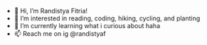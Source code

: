 - 👋 Hi, I’m Randistya Fitria!
- 👀 I’m interested in reading, coding, hiking, cycling, and planting
- 🌱 I’m currently learning what i curious about haha
- 📫 Reach me on ig @randistyaf

<!---
randistyafitria/randistyafitria is a ✨ special ✨ repository because its `README.md` (this file) appears on your GitHub profile.
You can click the Preview link to take a look at your changes.
--->
